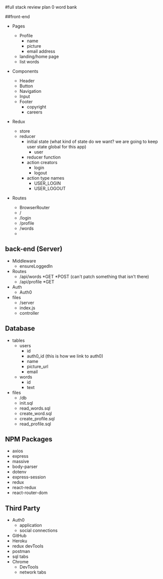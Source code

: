 #full stack review plan 0 word bank

##front-end

* Pages 
    * Profile 
        * name
        * picture
        * email address
    * landing/home page
    * list words 
    

* Components 
    * Header 
    * Button
    * Navigation 
    * Input
    * Footer 
        * copyright
        * careers 

* Redux
    * store
    * reducer 
        * initial state (what kind of state do we want? we are going to keep user state global for this app)
            * user
        * reducer function
        * action creators 
            * login
            * logout
        * action type names 
            * USER_LOGIN
            * USER_LOGOUT

* Routes 
    * BrowserRouter
    * / 
    * /login
    * /profile 
    * /words
    * 


## back-end (Server)

* Middleware 
    * ensureLoggedIn
* Routes
    * /api/words
        *GET
        *POST
        (can't patch something that isn't there)
    * /api/profile
        *GET
* Auth
    * Auth0
* files
    * /server
    * index.js
    * controller

## Database

* tables
    * users
        * id 
        * auth0_id (this is how we link to auth0)
        * name
        * picture_url
        * email
   * words
        * id
        * text
* files
    * /db
     * init.sql
     * read_words.sql
     * create_word.sql
     * create_profile.sql
     * read_profile.sql


## NPM Packages 

* axios
* express
* massive
* body-parser
* dotenv
* express-session
* redux
* react-redux
* react-router-dom

## Third Party

* Auth0
    * application
    * social connections
* GitHub
* Heroku 
* redux devTools
* postman
* sql tabs
* Chrome
    * DevTools
     * network tabs